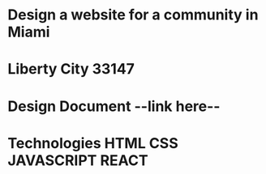 # Design a website for a community in Miami

# Liberty City 33147 

# Design Document --link here--

# Technologies HTML CSS JAVASCRIPT REACT
